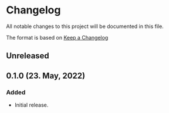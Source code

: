 # Changelog

All notable changes to this project will be documented in this file.

The format is based on [Keep a Changelog](https://keepachangelog.com/en/1.0.0/)

## Unreleased

## 0.1.0 (23. May, 2022)
### Added
- Initial release.
